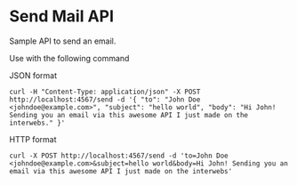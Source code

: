 # Send Mail API

Sample API to send an email. 

Use with the following command

JSON format

```shell
curl -H "Content-Type: application/json" -X POST http://localhost:4567/send -d '{ "to": "John Doe <johndoe@example.com>", "subject": "hello world", "body": "Hi John! Sending you an email via this awesome API I just made on the interwebs." }'
```


HTTP format

```shell
curl -X POST http://localhost:4567/send -d 'to=John Doe <johndoe@example.com>&subject=hello world&body=Hi John! Sending you an email via this awesome API I just made on the interwebs'
```
